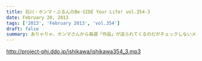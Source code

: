 ```yaml
---
title: 石川・ホンマ・ぶるんのBe-SIDE Your Life! vol.354-3
date: February 20, 2013
tags: ['2013', 'February 2013', 'vol.354']
draft: false
summary: ありゃりゃ、ホンマさんから毎週「作品」が送られてくるのだがチェックしないメンバーとアタクシ・・・「酒田行ってみたいなぁ～～」と石川サンが言っているのがキニナル。ＮＡＭＡＥ
---
```


http://project-phi.ddo.jp/ishikawa/ishikawa354_3.mp3